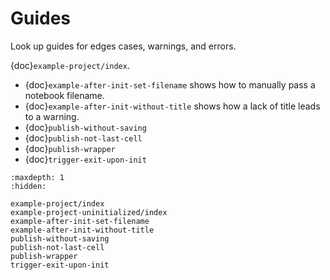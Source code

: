# Guides

Look up guides for edges cases, warnings, and errors.

{doc}`example-project/index`.

- {doc}`example-after-init-set-filename` shows how to manually pass a notebook filename.
- {doc}`example-after-init-without-title` shows how a lack of title leads to a warning.
- {doc}`publish-without-saving`
- {doc}`publish-not-last-cell`
- {doc}`publish-wrapper`
- {doc}`trigger-exit-upon-init`

```{toctree}
:maxdepth: 1
:hidden:

example-project/index
example-project-uninitialized/index
example-after-init-set-filename
example-after-init-without-title
publish-without-saving
publish-not-last-cell
publish-wrapper
trigger-exit-upon-init
```
